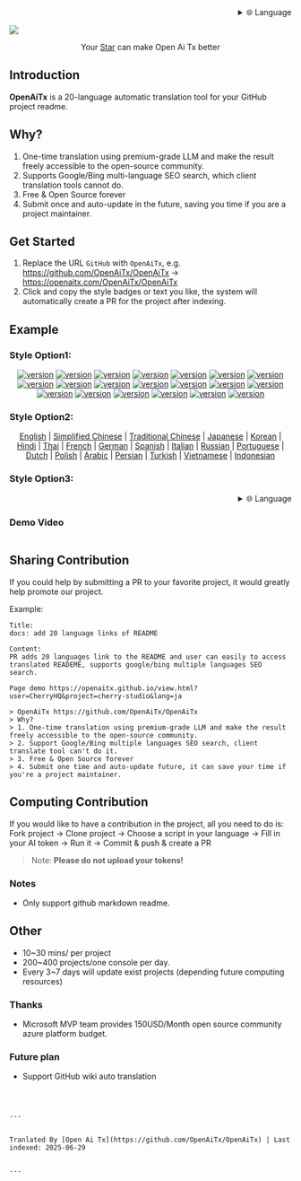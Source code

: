 <div align="right" >
  <details>
    <summary >🌐 Language</summary>
    <div>
      <div align="right">
        <p><a href="https://openaitx.github.io/view.html?user=OpenAiTx&project=OpenAiTx&lang=en">English</a></p>
        <p><a href="https://openaitx.github.io/view.html?user=OpenAiTx&project=OpenAiTx&lang=zh-CN">Simplified Chinese</a></p>
        <p><a href="https://openaitx.github.io/view.html?user=OpenAiTx&project=OpenAiTx&lang=zh-TW">Traditional Chinese</a></p>
        <p><a href="https://openaitx.github.io/view.html?user=OpenAiTx&project=OpenAiTx&lang=ja">Japanese</a></p>
        <p><a href="https://openaitx.github.io/view.html?user=OpenAiTx&project=OpenAiTx&lang=ko">Korean</a></p>
        <p><a href="https://openaitx.github.io/view.html?user=OpenAiTx&project=OpenAiTx&lang=hi">Hindi</a></p>
        <p><a href="https://openaitx.github.io/view.html?user=OpenAiTx&project=OpenAiTx&lang=th">Thai</a></p>
        <p><a href="https://openaitx.github.io/view.html?user=OpenAiTx&project=OpenAiTx&lang=fr">French</a></p>
        <p><a href="https://openaitx.github.io/view.html?user=OpenAiTx&project=OpenAiTx&lang=de">German</a></p>
        <p><a href="https://openaitx.github.io/view.html?user=OpenAiTx&project=OpenAiTx&lang=es">Spanish</a></p>
        <p><a href="https://openaitx.github.io/view.html?user=OpenAiTx&project=OpenAiTx&lang=it">Italian</a></p>
        <p><a href="https://openaitx.github.io/view.html?user=OpenAiTx&project=OpenAiTx&lang=ru">Russian</a></p>
        <p><a href="https://openaitx.github.io/view.html?user=OpenAiTx&project=OpenAiTx&lang=pt">Portuguese</a></p>
        <p><a href="https://openaitx.github.io/view.html?user=OpenAiTx&project=OpenAiTx&lang=nl">Dutch</a></p>
        <p><a href="https://openaitx.github.io/view.html?user=OpenAiTx&project=OpenAiTx&lang=pl">Polish</a></p>
        <p><a href="https://openaitx.github.io/view.html?user=OpenAiTx&project=OpenAiTx&lang=ar">Arabic</a></p>
        <p><a href="https://openaitx.github.io/view.html?user=OpenAiTx&project=OpenAiTx&lang=fa">Persian</a></p>
        <p><a href="https://openaitx.github.io/view.html?user=OpenAiTx&project=OpenAiTx&lang=tr">Turkish</a></p>
        <p><a href="https://openaitx.github.io/view.html?user=OpenAiTx&project=OpenAiTx&lang=vi">Vietnamese</a></p>
        <p><a href="https://openaitx.github.io/view.html?user=OpenAiTx&project=OpenAiTx&lang=id">Indonesian</a></p>
      </div>
    </div>
  </details>
</div>

![](https://openaitx.github.io/logo_crop.png)



<div align="center">
 Your <a href="https://github.com/OpenAiTx/OpenAiTx">Star</a>  can make Open Ai Tx better
</div>


## Introduction

**OpenAiTx** is a 20-language automatic translation tool for your GitHub project readme.

## Why?

1. One-time translation using premium-grade LLM and make the result freely accessible to the open-source community.
2. Supports Google/Bing multi-language SEO search, which client translation tools cannot do.
3. Free & Open Source forever
4. Submit once and auto-update in the future, saving you time if you are a project maintainer.


## Get Started

1. Replace the URL `GitHub` with `OpenAiTx`, e.g. https://github.com/OpenAiTx/OpenAiTx → https://openaitx.com/OpenAiTx/OpenAiTx  
2. Click and copy the style badges or text you like, the system will automatically create a PR for the project after indexing.

## Example

### Style Option1:

<div style="text-align: center"><p><a href="https://openaitx.github.io/view.html?user=OpenAiTx&project=OpenAiTx&lang=en"><img src="https://img.shields.io/badge/EN-white" alt="version"></a> <a href="https://openaitx.github.io/view.html?user=OpenAiTx&project=OpenAiTx&lang=zh-CN"><img src="https://img.shields.io/badge/简中-white" alt="version"></a> <a href="https://openaitx.github.io/view.html?user=OpenAiTx&project=OpenAiTx&lang=zh-TW"><img src="https://img.shields.io/badge/繁中-white" alt="version"></a> <a href="https://openaitx.github.io/view.html?user=OpenAiTx&project=OpenAiTx&lang=ja"><img src="https://img.shields.io/badge/日本語-white" alt="version"></a> <a href="https://openaitx.github.io/view.html?user=OpenAiTx&project=OpenAiTx&lang=ko"><img src="https://img.shields.io/badge/한국어-white" alt="version"></a> <a href="https://openaitx.github.io/view.html?user=OpenAiTx&project=OpenAiTx&lang=hi"><img src="https://img.shields.io/badge/हिन्दी-white" alt="version"></a> <a href="https://openaitx.github.io/view.html?user=OpenAiTx&project=OpenAiTx&lang=th"><img src="https://img.shields.io/badge/ไทย-white" alt="version"></a> <a href="https://openaitx.github.io/view.html?user=OpenAiTx&project=OpenAiTx&lang=fr"><img src="https://img.shields.io/badge/Français-white" alt="version"></a> <a href="https://openaitx.github.io/view.html?user=OpenAiTx&project=OpenAiTx&lang=de"><img src="https://img.shields.io/badge/Deutsch-white" alt="version"></a> <a href="https://openaitx.github.io/view.html?user=OpenAiTx&project=OpenAiTx&lang=es"><img src="https://img.shields.io/badge/Español-white" alt="version"></a> <a href="https://openaitx.github.io/view.html?user=OpenAiTx&project=OpenAiTx&lang=it"><img src="https://img.shields.io/badge/Italiano-white" alt="version"></a> <a href="https://openaitx.github.io/view.html?user=OpenAiTx&project=OpenAiTx&lang=ru"><img src="https://img.shields.io/badge/Русский-white" alt="version"></a> <a href="https://openaitx.github.io/view.html?user=OpenAiTx&project=OpenAiTx&lang=pt"><img src="https://img.shields.io/badge/Português-white" alt="version"></a> <a href="https://openaitx.github.io/view.html?user=OpenAiTx&project=OpenAiTx&lang=nl"><img src="https://img.shields.io/badge/Nederlands-white" alt="version"></a> <a href="https://openaitx.github.io/view.html?user=OpenAiTx&project=OpenAiTx&lang=pl"><img src="https://img.shields.io/badge/Polski-white" alt="version"></a> <a href="https://openaitx.github.io/view.html?user=OpenAiTx&project=OpenAiTx&lang=ar"><img src="https://img.shields.io/badge/العربية-white" alt="version"></a> <a href="https://openaitx.github.io/view.html?user=OpenAiTx&project=OpenAiTx&lang=fa"><img src="https://img.shields.io/badge/فارسی-white" alt="version"></a> <a href="https://openaitx.github.io/view.html?user=OpenAiTx&project=OpenAiTx&lang=tr"><img src="https://img.shields.io/badge/Türkçe-white" alt="version"></a> <a href="https://openaitx.github.io/view.html?user=OpenAiTx&project=OpenAiTx&lang=vi"><img src="https://img.shields.io/badge/Tiếng Việt-white" alt="version"></a> <a href="https://openaitx.github.io/view.html?user=OpenAiTx&project=OpenAiTx&lang=id"><img src="https://img.shields.io/badge/Bahasa Indonesia-white" alt="version"></a> </p></div>

### Style Option2:

<p align="center">
  <a href="https://openaitx.github.io/view.html?user=OpenAiTx&project=OpenAiTx&lang=en">English</a> |
  <a href="https://openaitx.github.io/view.html?user=OpenAiTx&project=OpenAiTx&lang=zh-CN">Simplified Chinese</a> |
  <a href="https://openaitx.github.io/view.html?user=OpenAiTx&project=OpenAiTx&lang=zh-TW">Traditional Chinese</a> |
  <a href="https://openaitx.github.io/view.html?user=OpenAiTx&project=OpenAiTx&lang=ja">Japanese</a> |
  <a href="https://openaitx.github.io/view.html?user=OpenAiTx&project=OpenAiTx&lang=ko">Korean</a> |
  <a href="https://openaitx.github.io/view.html?user=OpenAiTx&project=OpenAiTx&lang=hi">Hindi</a> |
  <a href="https://openaitx.github.io/view.html?user=OpenAiTx&project=OpenAiTx&lang=th">Thai</a> |
  <a href="https://openaitx.github.io/view.html?user=OpenAiTx&project=OpenAiTx&lang=fr">French</a> |
  <a href="https://openaitx.github.io/view.html?user=OpenAiTx&project=OpenAiTx&lang=de">German</a> |
  <a href="https://openaitx.github.io/view.html?user=OpenAiTx&project=OpenAiTx&lang=es">Spanish</a> |
  <a href="https://openaitx.github.io/view.html?user=OpenAiTx&project=OpenAiTx&lang=it">Italian</a> |
  <a href="https://openaitx.github.io/view.html?user=OpenAiTx&project=OpenAiTx&lang=ru">Russian</a> |
  <a href="https://openaitx.github.io/view.html?user=OpenAiTx&project=OpenAiTx&lang=pt">Portuguese</a> |
  <a href="https://openaitx.github.io/view.html?user=OpenAiTx&project=OpenAiTx&lang=nl">Dutch</a> |
  <a href="https://openaitx.github.io/view.html?user=OpenAiTx&project=OpenAiTx&lang=pl">Polish</a> |
  <a href="https://openaitx.github.io/view.html?user=OpenAiTx&project=OpenAiTx&lang=ar">Arabic</a> |
  <a href="https://openaitx.github.io/view.html?user=OpenAiTx&project=OpenAiTx&lang=fa">Persian</a> |
  <a href="https://openaitx.github.io/view.html?user=OpenAiTx&project=OpenAiTx&lang=tr">Turkish</a> |
  <a href="https://openaitx.github.io/view.html?user=OpenAiTx&project=OpenAiTx&lang=vi">Vietnamese</a> |
  <a href="https://openaitx.github.io/view.html?user=OpenAiTx&project=OpenAiTx&lang=id">Indonesian</a>
</p>

### Style Option3:

<div align="right" >
  <details>
    <summary >🌐 Language</summary>
    <div>
      <div align="right">
        <p><a href="https://openaitx.github.io/view.html?user=OpenAiTx&project=OpenAiTx&lang=en">English</a></p>
        <p><a href="https://openaitx.github.io/view.html?user=OpenAiTx&project=OpenAiTx&lang=zh-CN">Simplified Chinese</a></p>
        <p><a href="https://openaitx.github.io/view.html?user=OpenAiTx&project=OpenAiTx&lang=zh-TW">Traditional Chinese</a></p>
        <p><a href="https://openaitx.github.io/view.html?user=OpenAiTx&project=OpenAiTx&lang=ja">Japanese</a></p>
        <p><a href="https://openaitx.github.io/view.html?user=OpenAiTx&project=OpenAiTx&lang=ko">Korean</a></p>
        <p><a href="https://openaitx.github.io/view.html?user=OpenAiTx&project=OpenAiTx&lang=hi">Hindi</a></p>
```markdown
<p><a href="https://openaitx.github.io/view.html?user=OpenAiTx&project=OpenAiTx&lang=th">Thai</a></p>
<p><a href="https://openaitx.github.io/view.html?user=OpenAiTx&project=OpenAiTx&lang=fr">Français</a></p>
<p><a href="https://openaitx.github.io/view.html?user=OpenAiTx&project=OpenAiTx&lang=de">Deutsch</a></p>
<p><a href="https://openaitx.github.io/view.html?user=OpenAiTx&project=OpenAiTx&lang=es">Español</a></p>
<p><a href="https://openaitx.github.io/view.html?user=OpenAiTx&project=OpenAiTx&lang=it">Italiano</a></p>
<p><a href="https://openaitx.github.io/view.html?user=OpenAiTx&project=OpenAiTx&lang=ru">Русский</a></p>
<p><a href="https://openaitx.github.io/view.html?user=OpenAiTx&project=OpenAiTx&lang=pt">Português</a></p>
<p><a href="https://openaitx.github.io/view.html?user=OpenAiTx&project=OpenAiTx&lang=nl">Nederlands</a></p>
<p><a href="https://openaitx.github.io/view.html?user=OpenAiTx&project=OpenAiTx&lang=pl">Polski</a></p>
<p><a href="https://openaitx.github.io/view.html?user=OpenAiTx&project=OpenAiTx&lang=ar">العربية</a></p>
<p><a href="https://openaitx.github.io/view.html?user=OpenAiTx&project=OpenAiTx&lang=fa">فارسی</a></p>
<p><a href="https://openaitx.github.io/view.html?user=OpenAiTx&project=OpenAiTx&lang=tr">Türkçe</a></p>
<p><a href="https://openaitx.github.io/view.html?user=OpenAiTx&project=OpenAiTx&lang=vi">Tiếng Việt</a></p>
<p><a href="https://openaitx.github.io/view.html?user=OpenAiTx&project=OpenAiTx&lang=id">Bahasa Indonesia</a></p>
      </div>
    </div>
  </details>
</div>


### Demo Video

<a href="https://github.com/user-attachments/assets/a1370023-8924-4d40-9f18-979a334e934d"> 
<img src="https://github.com/user-attachments/assets/f99e18aa-d943-4a88-a40e-2642952e9695"  alt="">
</a>



## Sharing Contribution

If you could help by submitting a PR to your favorite project, it would greatly help promote our project.

Example:

```
Title:
docs: add 20 language links of README

Content:
PR adds 20 languages link to the README and user can easily to access translated READEME, supports google/bing multiple languages SEO search.

Page demo https://openaitx.github.io/view.html?user=CherryHQ&project=cherry-studio&lang=ja

> OpenAiTx https://github.com/OpenAiTx/OpenAiTx 
> Why?
> 1. One-time translation using premium-grade LLM and make the result freely accessible to the open-source community.
> 2. Support Google/Bing multiple languages SEO search, client translate tool can't do it.
> 3. Free & Open Source forever 
> 4. Submit one time and auto-update future, it can save your time if you're a project maintainer.
```



## Computing Contribution 

If you would like to have a contribution in the project, all you need to do is:
Fork project → Clone project → Choose a script in your language → Fill in your AI token  → Run it → Commit & push & create a PR

> Note: **Please do not upload your tokens!**

### Notes

- Only support github markdown readme.

## Other

- 10~30 mins/ per project
- 200~400 projects/one console per day.
- Every 3~7 days will update exist projects (depending future computing resources)


### Thanks

- Microsoft MVP team provides 150USD/Month open source community azure platform budget.



### Future plan

- Support GitHub wiki auto translation 
```


---

Tranlated By [Open Ai Tx](https://github.com/OpenAiTx/OpenAiTx) | Last indexed: 2025-06-29

---